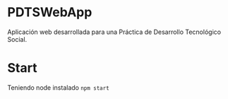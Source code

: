 # PDTSWebApp
Aplicación web desarrollada para una Práctica de Desarrollo Tecnológico Social.


# Start
Teniendo node instalado 
``` npm start ```
